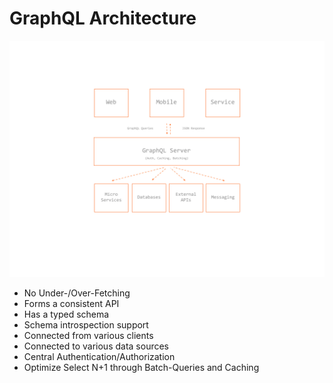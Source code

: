 # GraphQL Architecture

![Architecture](architecture.png)

* No Under-/Over-Fetching
* Forms a consistent API
* Has a typed schema
* Schema introspection support
* Connected from various clients
* Connected to various data sources
* Central Authentication/Authorization
* Optimize Select N+1 through Batch-Queries and Caching